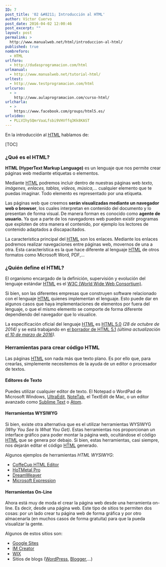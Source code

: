 ```yaml
---
ID: 7
post_title: '02 &#8211; Introducción al HTML'
author: Víctor Cuervo
post_date: 2016-04-02 12:00:46
post_excerpt: ""
layout: post
permalink: >
  http://www.manualweb.net/html/introduccion-al-html/
published: true
nombreforo:
  - HTML
urlforo:
  - http://dudasprogramacion.com/html
urlmanual:
  - http://www.manualweb.net/tutorial-html/
urltest:
  - http://www.testprogramacion.com/html
urlcurso:
  - >
    http://www.aulaprogramacion.com/curso-html/
urlcharla:
  - >
    https://www.facebook.com/groups/html5.es/
urlvideo:
  - PLLVIhySQmrVaaLfsbi9VHVffq3Kk8KAST
---
```

En la introducción al <a href="http://www.manualweb.net/tutorial-html/"><span style="font-weight: 400;">HTML</span></a> hablamos de:

[TOC]
<h3><b>¿Qué es el HTML?</b></h3>
<b>HTML (HyperText Markup Language)</b><span style="font-weight: 400;"> es un lenguaje que nos permite crear páginas web mediante etiquetas o elementos.</span>

<span style="font-weight: 400;">Mediante </span><a href="http://www.manualweb.net/tutorial-html/"><span style="font-weight: 400;">HTML</span></a><span style="font-weight: 400;"> podremos incluir dentro de nuestras páginas web </span><i><span style="font-weight: 400;">texto, imágenes, enlaces, tablas, vídeos, música,...</span></i><span style="font-weight: 400;"> cualquier elemento que te puedas imaginar. Todo elemento es representado por una etiqueta.</span>

<span style="font-weight: 400;">Las páginas web que creemos </span><b>serán visualizadas mediante un navegador web o browser</b><span style="font-weight: 400;">, los cuales interpretan en contenido del documento y lo presentan de forma visual. De manera forman es conocido como </span><b>agente de usuario.</b><span style="font-weight: 400;"> Ya que a parte de los navegadores web pueden existir programas que exploten de otra manera el contenido, por ejemplo los lectores de contenido adaptados a discapacitados.</span>

<span style="font-weight: 400;">La característica principal del </span><a href="http://www.manualweb.net/tutorial-html/"><span style="font-weight: 400;">HTML</span></a><span style="font-weight: 400;"> son los enlaces. Mediante los enlaces podremos realizar navegaciones entre páginas web, movernos de una a otra. Esta característica es la que hace diferente al lenguaje </span><a href="http://www.manualweb.net/tutorial-html/"><span style="font-weight: 400;">HTML</span></a><span style="font-weight: 400;"> de otros formatos como Microsoft Word, PDF,...</span>
<h3><b>¿Quién define el HTML?</b></h3>
<span style="font-weight: 400;">El organismo encargado de la definición, supervisión y evolución del lenguaje estándar </span><a href="http://www.manualweb.net/tutorial-html/"><span style="font-weight: 400;">HTML</span></a><span style="font-weight: 400;"> es el </span><a href="http://www.w3.org"><span style="font-weight: 400;">W3C (World Wide Web Consortium)</span></a><span style="font-weight: 400;">.</span>

<span style="font-weight: 400;">Si bien, son las diferentes empresas que construyen software relacionado con el lenguaje </span><a href="http://www.manualweb.net/tutorial-html/"><span style="font-weight: 400;">HTML</span></a><span style="font-weight: 400;"> quienes implementan el lenguaje. Esto puede dar en algunos casos que haya implementaciones de elementos por fuera del lenguaje, o que el mismo elemento se comporte de forma diferente dependiendo del navegador que lo visualice.</span>

<span style="font-weight: 400;">La especificación oficial del lenguaje </span><a href="http://www.manualweb.net/tutorial-html/"><span style="font-weight: 400;">HTML</span></a><span style="font-weight: 400;"> es </span><a href="http://www.w3.org/TR/2014/REC-html5-20141028/"><span style="font-weight: 400;">HTML 5.0</span></a> <i><span style="font-weight: 400;">(28 de octubre de 2014) </span></i><span style="font-weight: 400;">y se está trabajando en </span><a href="https://www.w3.org/TR/2016/WD-html51-20160310/"><span style="font-weight: 400;">el borrador de HTML 5.1</span></a> <i><span style="font-weight: 400;">(última actualización </span></i><a href="https://www.w3.org/blog/news/archives/5313"><i><span style="font-weight: 400;">el 10 de marzo de 2016</span></i></a><i><span style="font-weight: 400;">).</span></i>
<h3><b>Herramientas para crear código HTML</b></h3>
<span style="font-weight: 400;">Las páginas </span><a href="http://www.manualweb.net/tutorial-html/"><span style="font-weight: 400;">HTML</span></a><span style="font-weight: 400;"> son nada más que texto plano. Es por ello que, para crearlas, simplemente necesitemos de la ayuda de un editor o procesador de textos.</span>
<h4><b>Editores de Texto</b></h4>
<span style="font-weight: 400;">Puedes utilizar cualquier editor de texto. El Notepad o WordPad de Microsoft Windows, </span><a href="http://www.idmcomp.com/"><span style="font-weight: 400;">UltraEdit</span></a><span style="font-weight: 400;">, </span><a href="http://www.notetab.com/"><span style="font-weight: 400;">NoteTab</span></a><span style="font-weight: 400;">, el TextEdit de Mac, o un editor avanzado como </span><a href="http://www.sublimetext.com/"><span style="font-weight: 400;">Sublime Text</span></a><span style="font-weight: 400;"> o </span><a href="https://atom.io/"><span style="font-weight: 400;">Atom</span></a><span style="font-weight: 400;">.</span>
<h4><b>Herramientas WYSIWYG</b></h4>
<span style="font-weight: 400;">Si bien, existe otra alternativa que es el utilizar herramientas WYSIWYG </span><i><span style="font-weight: 400;">(Why You See Is What You Get)</span></i><span style="font-weight: 400;">. Estas herramientas nos proporcionan un interface gráfico para poder montar la página web, ocultándose el código </span><a href="http://www.manualweb.net/tutorial-html/"><span style="font-weight: 400;">HTML</span></a><span style="font-weight: 400;"> que se genera por debajo. Si bien, estas herramientas, casi siempre, nos dejarán editar el código </span><a href="http://www.manualweb.net/tutorial-html/"><span style="font-weight: 400;">HTML</span></a><span style="font-weight: 400;"> generado.</span>

<span style="font-weight: 400;">Algunos ejemplos de herramientas </span><i><span style="font-weight: 400;">HTML WYSIWYG</span></i><span style="font-weight: 400;">:</span>
<ul>
	<li style="font-weight: 400;"><a href="http://www.coffeecup.com/html-editor/"><span style="font-weight: 400;">CoffeCup HTML Editor</span></a></li>
	<li style="font-weight: 400;"><a href="http://www.hotmetalpro.com/"><span style="font-weight: 400;">HoTMetal Pro</span></a></li>
	<li style="font-weight: 400;"><a href="http://www.adobe.com/es/products/dreamweaver/"><span style="font-weight: 400;">DreamWeaver</span></a></li>
	<li style="font-weight: 400;"><a href="http://www.microsoft.com/expression/"><span style="font-weight: 400;">Microsoft Expression</span></a></li>
</ul>
<h4><b>Herramientas On-Line</b></h4>
<span style="font-weight: 400;">Ahora está muy de moda el crear la página web desde una herramienta on-line. Es decir, desde una página web. Este tipo de sitios te permiten dos cosas: por un lado crear tu página web de forma gráfica y por otro almacenarla (en muchos casos de forma gratuita) para que la pueda visualizar la gente.</span>

<span style="font-weight: 400;">Algunos de estos sitios son:</span>
<ul>
	<li style="font-weight: 400;"><a href="https://sites.google.com/"><span style="font-weight: 400;">Google Sites</span></a></li>
	<li style="font-weight: 400;"><a href="http://imcreator.com/"><span style="font-weight: 400;">IM Creator</span></a></li>
	<li style="font-weight: 400;"><span style="font-weight: 400;"><a href="http://es.wix.com/">WIX</a></span></li>
	<li style="font-weight: 400;"><span style="font-weight: 400;">Sitios de blogs (</span><a href="http://www.wordpress.org/"><span style="font-weight: 400;">WordPress</span></a><span style="font-weight: 400;">, </span><a href="http://www.blogger.com/"><span style="font-weight: 400;">Blogger</span></a><span style="font-weight: 400;">,...)</span></li>
</ul>